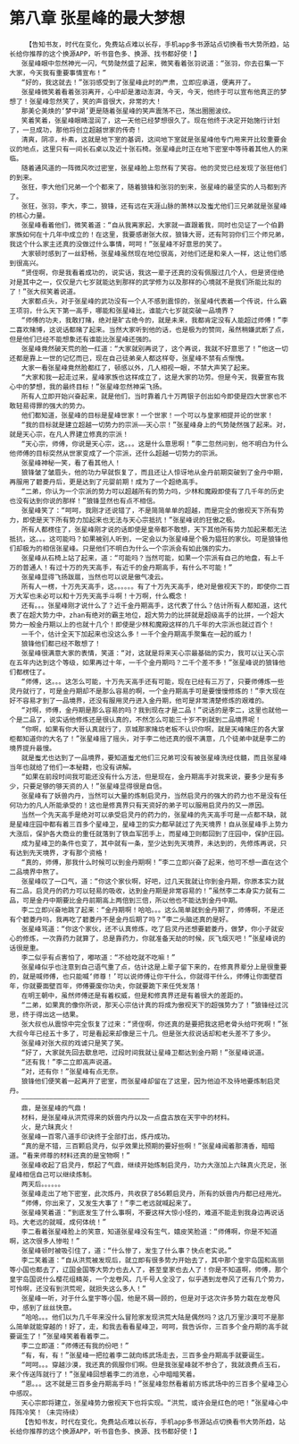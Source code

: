 # 第八章 张星峰的最大梦想
        【告知书友，时代在变化，免费站点难以长存，手机app多书源站点切换看书大势所趋，站长给你推荐的这个换源APP，听书音色多、换源、找书都好使！】
       张星峰眼中忽然神光一闪，气势陡然盛了起来，微笑看着张羽说道：“张羽，你去召集一下大家，今天我有重要事情宣布！”
       “好的，我这就去！”张羽感受到了张星峰此时的严肃，立即应承道，便离开了。
       张星峰微笑着看着张羽离开，心中却是激动澎湃，今天，今天，他终于可以宣布他真正的梦想了！张星峰忽然笑了，笑的声音很大，非常的大！
       那美仑美焕的‘梦中湖’更是随着张星峰的笑声震荡不已，荡出圈圈波纹。
       笑着笑着，张星峰眼睛湿润了，这一天他已经梦想很久了。现在他终于决定开始施行计划了，一旦成功，那他将创立超越世家的传奇！
       清爽，阴凉，朴素，这就是地下室的基调，这间地下室就是张星峰他专门用来开比较重要会议的地点，这里只有一间长石桌以及近十张石椅。张星峰此时正在地下密室中等待着其他人的来临。
       随着通风道的一阵微风吹过密室，张星峰脸上忽然有了笑容。他的灵觉已经发现了张狂他们的到来。
       张狂，李大他们兄弟一个个都来了，随着狼锋和张羽的到来，张星峰的最坚实的人马都到齐了。
       张狂，张羽，李大，李二，狼锋，还有远在天涯山脉的萧林以及蚩尤他们三兄弟就是张星峰的核心力量。
       张星峰看着他们，微笑着道：“自从我离家起，大家就一直跟着我，同时也见证了一个伯爵家族如何在十几年中成立的！在这里，我要感谢张大叔，狼锋大哥，还有阿羽你们三个师兄弟，我这个什么家主还真的没做过什么事情，呵呵！”张星峰不好意思的笑了。
       大家顿时感到了一丝舒畅，张星峰虽然现在地位很高，对他们还是和亲人一样，这让他们感到很高兴。
       “贤侄啊，你是我看着成功的，说实话，我这一辈子还真的没有佩服过几个人，但是贤侄绝对是其中之一，仅仅是六七岁就能达到那样的武学修为以及那样的心境就不是我们所能比拟的了！”张大叔笑着说道。
       大家都点头，对于张星峰的武功没有一个人不感到震惊的，张星峰代表着一个传说，什么霸王项羽，什么天下第一高手，哪能和张星峰比，谁能六七岁就突破一品境界？
       “师傅的功夫，我敢打赌，绝对是旷古绝今的，就是未来，我都肯定没有人能超过师傅！”李二喜欢赌博，这说话都赌了起来。当然大家听到他的话，也是极为的赞同，虽然稍嫌武断了点，但是他们已经不能想象还有谁能比张星峰还强的。
       张星峰竟然破天荒的脸一红道：“大家就别再说了，这个再说，我就不好意思了！”他这一切还都是靠上一世的记忆而已，现在自己徒弟亲人都这样夸，张星峰不禁有点惭愧。
       大家一看张星峰竟然脸都红了，顿感以外，几人相视一眼，不禁大声笑了起来。
       “大家和我一起走过来，星峰家族也这样成立了，这是大家的功劳。但是今天，我要宣布我心中的梦想，我的最终目标！”张星峰忽然神采飞扬。
       所有人立即开始兴奋起来，就是他们，当时靠着几十万两银子创出如今即使是四大世家也不敢轻易得罪的强大的势力。
       他们都知道，张星峰的目标是星峰世家！一个世家！一个可以与皇家相提并论的世家！
       “我的目标就是建立超越一切势力的宗派——天心宗！”张星峰身上的气势陡然强了起来。对，就是天心宗，在凡人界建立修真的宗派！
       “天心宗，师傅，你说是天心宗，这。。。这是什么意思啊！”李二忽然问到，他不明白为什么他师傅的目标突然从世家变成了一个宗派，还什么超越一切势力的宗派。
       张星峰神秘一笑，看了看其他人！
       狼锋皱了皱眉头，他的功力早就恢复了，而且还让人惊讶地从金丹前期突破到了金丹中期，再服用了碧菱丹后，更是达到了元婴前期！成为了一个超绝高手。
       “二弟，你认为一个宗派的势力可以超越所有的势力吗，少林和魔殿即使有了几千年的历史也没有达到你说的那样！”狼锋显然也有点不相信。
       张星峰笑了：“呵呵，我刚才还说错了，不是简简单单的超越，而是完全的傲视天下所有势力，即使是天下所有势力加起来也无法与天心宗抵抗！”张星峰说的狂傲之极。
       所有人都楞住了，张星峰刚才说的话即使是皇帝都不敢想，天下其他所有势力加起来都无法抵抗，这。。。这可能吗？如果被别人听到，一定会以为张星峰是个极为猖狂的家伙。可是狼锋他们却极为的相信张星峰。只是他们不明白为什么一个宗派会有如此强的实力。
       张星峰从石椅上站了起来，道：“可能吗？当然可能，如果一个宗派有自己的地盘，有上千万的普通人！有过十万的先天高手，有近千的金丹期高手，有什么不可能！”
       张星峰显得飞扬跋扈，当然也可以说是傲气凌云。
       所有人一楞，十万先天高手，这。。。。。。有了十万先天高手，绝对是傲视天下的，即使你二百万大军也未必可以和十万先天高手斗啊！十万啊，什么概念！
       还有。。。张星峰刚才说什么了？近千金丹期高手，这代表了什么？估计所有人都知道，这代表了在超大势力中，zhan有绝对的霸主地位，超大势力的比拼就是超级高手的比拼，一个超大势力一般金丹期以上的也就十几个！即使是少林和魔殿这样的几千年的大宗派也就过百个！
       一千个，估计全天下加起来也没这么多！一千个金丹期高手聚集在一起的威力！
       狼锋他们都已经不敢想了！
       张星峰很满意大家的表情，笑道：“对，这就是将来天心宗最基础的实力，我可以让天心宗在五年内达到这个等级，如果再过十年，一千个金丹期吗？二千个差不多！”张星峰说的狼锋他们都楞住了。
       “师傅，这。。。这怎么可能，十万先天高手还有可能，现在已经有三万了，只要师傅炼一些灵丹就行了，可是金丹期却不是那么容易的啊，一个金丹期高手可是要慢慢修炼的！”李大现在好不容易才到了一品境界，还没有服用灵丹进入金丹期，他可是非常清楚修炼的艰难的。
       “对啊，师傅，金丹期是那么容易的吗？我到现在才是二品！”说话的是李二，这里也就他一个是二品了，说实话他修炼还是很认真的，不然怎么可能三十岁不到就到二品境界呢！
       “你啊，如果有你大哥认真就行了，京城那家赌坊老板不认识你啊，就是天峰赌庄的各大掌柜都知道你的大名了！”张星峰摇了摇头，对于李二他还真的很不满意，几个徒弟中就是李二的境界提升最慢。
       就是蚩尤也达到了一品境界，要知道蚩尤他们三兄弟可没有被张星峰洗经伐髓，而且张星峰当年也就给了他们一本秘籍，也没有讲解。
       “如果在前段时间我可能还没有什么方法，但是现在，金丹期高手对我来说，要多少是有多少，只要足够的够天资的人！”张星峰显得很是自信。
       张星峰有了妖兽内丹，当然可以大量的炼制启灵丹，当然启灵丹的强大的药力也不是没有任何功力的凡人所能承受的！这也是修真界只有天资好的弟子可以服用启灵丹的又一原因。
       当然一个先天高手是绝对可以承受启灵丹的药力的，张星峰的先天高手可是一点都不缺，就是星峰庄园中都有着三百多个星峰卫，星峰卫的实力都早就过了先天境界！自从张星峰手上势力大涨后，保护各大商业的重任就落到了铁血军团手上，而星峰卫则都回到了庄园中，保护庄园。
       成为星峰卫的条件也变了，其中就有一条，至少达到先天境界，未达到的，先修炼再说，只有达到先天境界，才有那个资格！
       “真的，师傅，那我什么时候可以到金丹期啊！”李二立即兴奋了起来，他可不想一直在这个二品境界中熬了。
       张星峰叹了一口气，道：“你这个家伙啊，好吧，过几天我就让你到金丹期，你原本实力就有二品，启灵丹的药力可以轻易的吸收，达到金丹期是非常容易的！”虽然李二本身实力就有二品，可是金丹中期要比金丹前期高上两倍到三倍，所以他也不能达到金丹中期。
       李二立即兴奋地跳了起来：“金丹期啊！哈哈。。。这么简单就到金丹期了，师傅啊，不是还有个碧菱丹吗，我再吃了碧菱丹不是金丹后期了吗？”李二头脑还真的是好。
       张星峰骂道：“你这个家伙，还不认真修炼，吃了启灵丹还想要碧菱丹，做梦，你小子就安心的修炼，一次靠药力就算了，总是靠药力，你就准备天劫的时候，灰飞烟灭吧！”张星峰说的话很是重。
       李二似乎有点害怕了，嘟哝道：“不给吃就不吃嘛！”
       张星峰似乎也注意到自己语气重了点，估计这是上辈子留下来的，在修真界辈分上是很重要的，就是喊师傅，也只能喊‘师尊！’可以说师傅让你干什么，你就得干什么，师傅让你面壁百年，你就要面壁百年，师傅要废你功夫，你就要跪下来任凭发落！
       在明王朝中，虽然师傅还是有着权威，但是和修真界还是有着很大的差距的。
       “二弟，如果真的像你所说，那天心宗估计真的将成为傲视天下的超强势力了！”狼锋经过沉思，终于得出这一结果。
       张大叔也从震惊中完全恢复了过来：“贤侄啊，你还真的是要把我这把老骨头给吓死啊！”张大叔今年已经五十多了，可是看起来却像是三十几。但是张大叔说话却和老头差不了多少。
       张星峰对张大叔的戏谑只是笑了笑。
       “好了，大家就先回去歇息吧，过段时间我就让星峰卫都达到金丹期！”张星峰说道。
       “还有我！”李二立即高声说道。
       “对，还有你！”张星峰有点无奈。
       狼锋他们便笑着一起离开了密室，而张星峰却留在了这里，因为他迫不及待地要炼制启灵丹。
       ————————————————————————————————
       鼎，是张星峰的气鼎！
       材料，是张星峰从洪荒得来的妖兽内丹以及一点盘古放在天宇中的材料。
       火，是六昧真火！
       张星峰一百零八道手印诀终于全部打出，炼丹成功。
       “真的是不错，三百颗启灵丹，似乎效果比预期的要好些啊！”张星峰闻着那清香，暗暗道。“看来师尊的材料还真的是宝物啊！”
       张星峰收起了启灵丹，祭起了气鼎，继续开始炼制启灵丹，功力大涨加上六昧真火充足，张星峰相信自己可以继续炼制。
       两天后。。。。。。
       张星峰走出了地下密室，此次炼丹，共收获了856颗启灵丹，所有的妖兽内丹都已经用光。
       “师傅，你出来了，又发生大事了！”李二老远就喊起来了。
       张星峰笑着道：“到底发生了什么事啊，不要这样大惊小怪的，难道不能走到我身边再说话吗。大老远的就喊，成何体统！”
       李二看着张星峰脸上的笑意，知道张星峰没有生气，嬉皮笑脸道：“师傅啊，你是不知道啊，这次很多人惨啦！”
       张星峰顿时被吸引住了，道：“什么惨了，发生了什么事？快点老实说。”
       李二笑着道：“自从洪荒被发现后，就立即有很多势力开始去了，其中那个皇宇岛国和高丽等小国也都去了，辽国金国等大势力也去人了，甚至皇家也去人了！你是不知道啊，师傅，那个皇宇岛国说什么樱花组精英，一个龙卷风，几千号人全没了，似乎遇到龙卷风了还有几个势力，可怜啊，还没有到洪荒呢，就损失这么多人！”
       张星峰一听，对于什么皇宇等小国，他是不屑一顾的，但是对于这次许多势力栽在龙卷风中，感到了丝丝快意。
       “哈哈。。。他们以为几千年来没什么冒险家发现洪荒大陆是偶然吗？这几万里沙漠可不是那么简单就能穿越的！好了，走，和我去看看星峰卫，呵呵，我告诉你，三百多个金丹期的高手就要诞生了！”张星峰笑着看着李二。
       李二立即道：“师傅还有我的份吧！”
       “有，有，有！”张星峰一把拉着李二就向练武场走去，三百多金丹期高手就要诞生。
       “呵呵。。。穿越沙漠，我还真的佩服你们啊。但是我张星峰就不参合了，我就浪费点玉石，来个传送阵就行了！”张星峰回想着李二的消息，心中暗暗笑着。
       “恩。。。这不就是三百多金丹期高手吗！”张星峰忽然看着前方练武场中的三百多个星峰卫心中感叹。
       天心宗即将建立，张星峰势力傲视天下也将实现。“洪荒，或许会是红色的吧！”张星峰心中阵阵冷笑！（未完待续）
       【告知书友，时代在变化，免费站点难以长存，手机app多书源站点切换看书大势所趋，站长给你推荐的这个换源APP，听书音色多、换源、找书都好使！】
